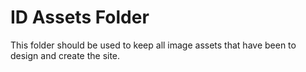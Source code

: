 # ID Assets Folder

This folder should be used to keep all image assets that have been to design and create the site.